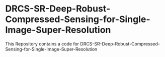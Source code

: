 # DRCS-SR-Deep-Robust-Compressed-Sensing-for-Single-Image-Super-Resolution
This Repository contains a code for DRCS-SR-Deep-Robust-Compressed-Sensing-for-Single-Image-Super-Resolution
